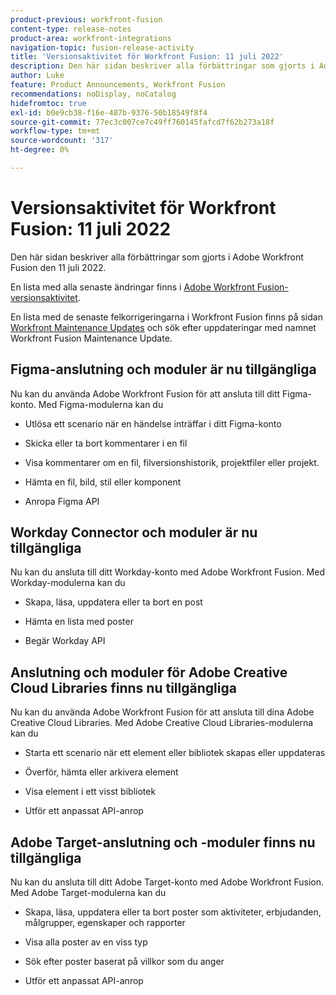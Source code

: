 ```yaml
---
product-previous: workfront-fusion
content-type: release-notes
product-area: workfront-integrations
navigation-topic: fusion-release-activity
title: 'Versionsaktivitet för Workfront Fusion: 11 juli 2022'
description: Den här sidan beskriver alla förbättringar som gjorts i Adobe Workfront Fusion den 11 juli 2022.
author: Luke
feature: Product Announcements, Workfront Fusion
recommendations: noDisplay, noCatalog
hidefromtoc: true
exl-id: b0e9cb38-f16e-487b-9376-50b18549f8f4
source-git-commit: 77ec3c007ce7c49ff760145fafcd7f62b273a18f
workflow-type: tm+mt
source-wordcount: '317'
ht-degree: 0%

---
```


# Versionsaktivitet för Workfront Fusion: 11 juli 2022

Den här sidan beskriver alla förbättringar som gjorts i Adobe Workfront Fusion den 11 juli 2022.

En lista med alla senaste ändringar finns i [Adobe Workfront Fusion-versionsaktivitet](/help/workfront-fusion/fusion-product-releases/fusion-release-activity.md).

En lista med de senaste felkorrigeringarna i Workfront Fusion finns på sidan [Workfront Maintenance Updates](https://experienceleague.adobe.com/docs/workfront-known-issues/releases/current-updates.html?lang=sv-SE) och sök efter uppdateringar med namnet Workfront Fusion Maintenance Update.

## Figma-anslutning och moduler är nu tillgängliga

Nu kan du använda Adobe Workfront Fusion för att ansluta till ditt Figma-konto. Med Figma-modulerna kan du

* Utlösa ett scenario när en händelse inträffar i ditt Figma-konto

* Skicka eller ta bort kommentarer i en fil

* Visa kommentarer om en fil, filversionshistorik, projektfiler eller projekt.

* Hämta en fil, bild, stil eller komponent

* Anropa Figma API

## Workday Connector och moduler är nu tillgängliga

Nu kan du ansluta till ditt Workday-konto med Adobe Workfront Fusion. Med Workday-modulerna kan du

* Skapa, läsa, uppdatera eller ta bort en post

* Hämta en lista med poster

* Begär Workday API

## Anslutning och moduler för Adobe Creative Cloud Libraries finns nu tillgängliga

Nu kan du använda Adobe Workfront Fusion för att ansluta till dina Adobe Creative Cloud Libraries. Med Adobe Creative Cloud Libraries-modulerna kan du

* Starta ett scenario när ett element eller bibliotek skapas eller uppdateras

* Överför, hämta eller arkivera element

* Visa element i ett visst bibliotek

* Utför ett anpassat API-anrop

## Adobe Target-anslutning och -moduler finns nu tillgängliga

Nu kan du ansluta till ditt Adobe Target-konto med Adobe Workfront Fusion. Med Adobe Target-modulerna kan du

* Skapa, läsa, uppdatera eller ta bort poster som aktiviteter, erbjudanden, målgrupper, egenskaper och rapporter

* Visa alla poster av en viss typ

* Sök efter poster baserat på villkor som du anger

* Utför ett anpassat API-anrop
